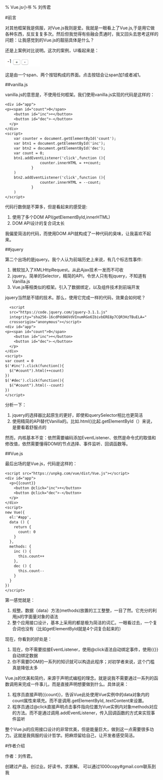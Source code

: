 % Vue.js小书
% 刘传君


#前言 

对其他框架我是佩服，对Vue.js我则是爱。我就是一眼看上了Vue.js,于是用它做各种东西，反反复复多次。然后但我觉得有些融会贯通时，我又回头去思考这样的问题：让我感觉到的Vue.js的靓丽具体是什么？

还是上案例对比说明。这次的案例，UI看起来是：

![](perface.png)

这是由一个span、两个按钮构成的界面。点击按钮会让span加1或者减1。

##vanilla.js 

vanilla.js的意思是，不使用任何框架。我们使用vanilla.js实现的代码是这样的：

    
    <div id="app">
    <p><span id="count">0</span>
        <button id="inc">+</button>
        <button id="dec">-</button>
      </p>
    </div>
    <script>
        var counter = document.getElementById('count');
        var btn1 = document.getElementById('inc');
        var btn2 = document.getElementById('dec');
        var count = 0;
        btn1.addEventListener('click',function (){
                    counter.innerHTML = ++count;
                }
        )
        btn2.addEventListener('click',function (){
                    counter.innerHTML = --count;
                }
        )
    </script>
    
    
   
代码行数倒是不算多，但是看起来的感受是:

1. 使用了多个DOM API(getElementById,innerHTML)
2. DOM API设计的复合词太长

我偏爱简洁的代码，而使用DOM API就构成了一种代码的臭味，让我喜欢不起来。

##jquery

第二个出场的是jquery。我个人认为前端历史上来说，有几个标志性事件:

1. 微软加入了XMLHttpRequest。从此Ajax技术一发而不可收
2. jquery。简单的Selector，精简的API，令世人只有有jquery，不知道有Vanilla.js 
3. Vue.js等相类似的框架。引入了数据绑定，以及组件技术到前端开发

jquery当然是不错的技术。那么，使用它完成一样的代码，效果会如何呢？

      <script
      src="https://code.jquery.com/jquery-3.1.1.js"
      integrity="sha256-16cdPddA6VdVInumRGo6IbivbERE8p7CQR3HzTBuELA="
      crossorigin="anonymous"></script>
    <div id="app">
    <p><span id="count">0</span>
        <button id="inc">+</button> 
        <button id="dec">-</button>
      </p>
    </div>
    <script>
    var count = 0 
    $('#inc').click(function(){
      $("#count").html(++count)
    })
    $('#dec').click(function(){
      $("#count").html(--count)
    })
    </script>

分析一下：

1. jquery的选择器比起原生的更好，即使和querySelector相比也更简洁
2. 使用精简的API替代Vanilla的。比如.html()比起.getElementById（）来说，是要看着舒服点的

然而，内核基本不变：依然需要编码添加EventListener、依然是命令式的取值和修改值，依然需要懂得DOM的节点选择、事件监听、回调函数等。

##Vue.js

最后出场的是Vue.js，代码是这样的：

    <script src="https://unpkg.com/vue/dist/Vue.js"></script>
    <div id="app">
      <p>{{count}}
        <button @click="inc">+</button>
        <button @click="dec">-</button>
      </p>
    </div>
    <script>
    new Vue({
      el:'#app',
      data () {
        return {
          count: 0
        }
      },
      methods: {
        inc () {
          this.count++
        },
        dec () {
          this.count--
        }
      }
    })
    </script>
    
第一感觉就是：

1. 规整。数据（data）方法(methods)放置的工工整整，一目了然。它充分的利用js的字面量对象的语法
2. 整个应用接口设计，基本上采用的都是极为简洁的词汇。一眼看过去，一个复合词也没有（比如getElementById就是4个词复合起来的）


现在，你看到的好处是：

1. 现在，你不需要挂接EventListener，使用@click语法自动绑定事件，使用{{}}自动绑定数据
2. 你不需要DOM的一系列的知识就可以构造此程序；对初学者来说，这个门槛真是降低太多

Vue.js的优美和简约，来源于声明式编程的理念。就是说我不需要通过一系列的函数调用来完成一件事儿，而是直接声明想要做到什么。具体说来：

1. 程序员直接声明{{count}}，告诉Vue此处使用Vue实例中的data对象内的count属性来填充。而不是调用.getElementById,.textContent来设置。
2. 程序员通过@click直接声明点击事件指向位置为Vue实例内对象methods对应的方法。而不是通过调用.addEventListener，传入回调函数的方式来实现事件监听

整个Vue.js的应用接口设计的非常优美，但是能量巨大，做到这一点需要很多功力。这就是我佩服的设计哲学。把麻烦留给自己，让开发者感受简洁。

#作者介绍

作者：刘传君。

创建过产品，创过业。好读书，求甚解。
可以通过1000copy#gmail.com联系到我

